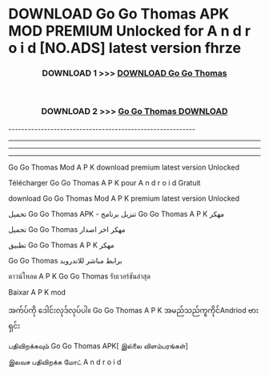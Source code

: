 # DOWNLOAD Go Go Thomas  APK MOD PREMIUM Unlocked for A n d r o i d [NO.ADS] latest version fhrze 



<div align="center">

<h3>DOWNLOAD 1 >>> <a href="https://getmod2.web.app/?judul=Go Go Thomas ">DOWNLOAD Go Go Thomas </a></h3><br>

<h3>DOWNLOAD 2 >>> <a href="https://getmod2.web.app/?judul=Go Go Thomas ">Go Go Thomas  DOWNLOAD </a></h3>

</div>
----------------------------------------------------------

----------------------------------------------------------

----------------------------------------------------------

----------------------------------------------------------

Go Go Thomas  Mod A P K download premium latest version Unlocked

Télécharger Go Go Thomas  A P K pour A n d r o i d Gratuit

download Go Go Thomas  Mod A P K premium latest version Unlocked

تحميل Go Go Thomas  APK - تنزيل برنامج Go Go Thomas  A P K مهكر

تحميل Go Go Thomas  مهكر اخر اصدار

تطبيق Go Go Thomas  A P K مهكر

Go Go Thomas  برابط مباشر للاندرويد

ดาวน์โหลด A P K Go Go Thomas  รับเวอร์ชันล่าสุด

Baixar A P K mod

အက်ပ်ကို ဒေါင်းလုဒ်လုပ်ပါ။ Go Go Thomas  A P K အမည်သည်ကူကိုင်Andriod ဗားရှင်း

பதிவிறக்கவும் Go Go Thomas  APK[ இல்லை விளம்பரங்கள்] 
 
இலவச பதிவிறக்க மோட் A n d r o i d




